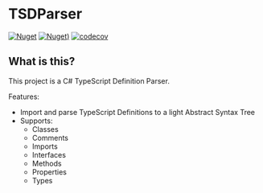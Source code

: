 # TSDParser

[![Nuget](https://img.shields.io/nuget/vpre/TSDParser.svg?style=flat-square)](https://www.nuget.org/packages/TSDParser)
[![Nuget)](https://img.shields.io/nuget/dt/TSDParser.svg?style=flat-square)](https://www.nuget.org/packages/TSDParser)
[![codecov](https://codecov.io/gh/IvanJosipovic/TSDParser/branch/alpha/graph/badge.svg?token=K5WBqEitwL)](https://codecov.io/gh/IvanJosipovic/TSDParser)

## What is this?

This project is a C# TypeScript Definition Parser.

Features:

- Import and parse TypeScript Definitions to a light Abstract Syntax Tree
- Supports:
  - Classes
  - Comments
  - Imports
  - Interfaces
  - Methods
  - Properties
  - Types
